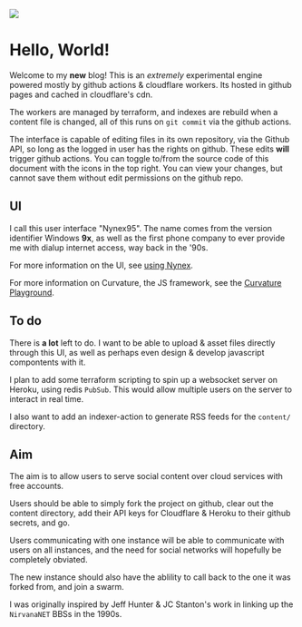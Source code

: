 ![](/sm/player-64-24bit.png)

# Hello, World!

Welcome to my **new** blog! This is an *extremely* experimental engine powered mostly by github actions & cloudflare workers. Its hosted in github pages and cached in cloudflare's cdn.

The workers are managed by terraform, and indexes are rebuild when a content file is changed, all of this runs on `git commit` via the github actions.

The interface is capable of editing files in its own repository, via the Github API, so long as the logged in user has the rights on github. These edits **will** trigger github actions. You can toggle to/from the source code of this document with the icons in the top right. You can view your changes, but cannot save them without edit permissions on the github repo.

## UI

I call this user interface "Nynex95". The name comes from the version identifier Windows **9x**, as well as the first phone company to ever provide me with dialup internet access, way back in the '90s.

For more information on the UI, see [using Nynex](/repo-browser/seanmorris/nynex95/content/using-nynex.md).

For more information on Curvature, the JS framework, see the [Curvature Playground](https://curvature.unholysh.it).

## To do

There is **a lot** left to do. I want to be able to upload & asset files directly through this UI, as well as perhaps even design & develop javascript compontents with it.

I plan to add some terraform scripting to spin up a websocket server on Heroku, using redis `PubSub`. This would allow multiple users on the server to interact in real time.

I also want to add an indexer-action to generate RSS feeds for the `content/` directory.

## Aim

The aim is to allow users to serve social content over cloud services with free accounts.

Users should be able to simply fork the project on github, clear out the content directory, add their API keys for Cloudflare & Heroku to their github secrets, and go.

Users communicating with one instance will be able to communicate with users on all instances, and the need for social networks will hopefully be completely obviated.

The new instance should also have the ablility to call back to the one it was forked from, and join a swarm.

I was originally inspired by Jeff Hunter & JC Stanton's work in linking up the `NirvanaNET` BBSs in the 1990s.
